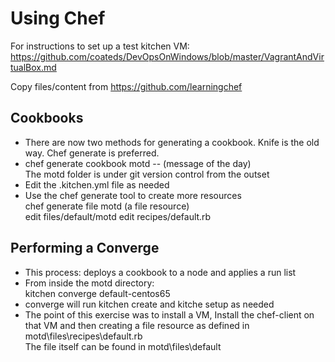 # Using Chef
For instructions to set up a test kitchen VM:  
https://github.com/coateds/DevOpsOnWindows/blob/master/VagrantAndVirtualBox.md

Copy files/content from https://github.com/learningchef

## Cookbooks
* There are now two methods for generating a cookbook. Knife is the old way. Chef generate is preferred.  
* chef generate cookbook motd  -- (message of the day)  
  The motd folder is under git version control from the outset  
* Edit the .kitchen.yml file as needed
* Use the chef generate tool to create more resources  
  chef generate file motd  (a file resource)  
    edit files/default/motd
    edit recipes/default.rb
  
## Performing a Converge
* This process: deploys a cookbook to a node and applies a run list
* From inside the motd directory:  
  kitchen converge default-centos65
* converge will run kitchen create and kitche setup as needed
* The point of this exercise was to install a VM, Install the chef-client on that VM and then creating a file resource as defined in motd\files\recipes\default.rb  
  The file itself can be found in motd\files\default